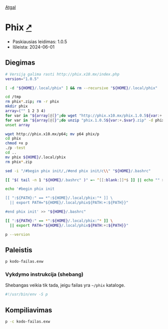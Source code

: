 [Atgal](./readme.md)

# Phix [&#x2B67;](http://phix.x10.mx/index.php)

* Paskiausias leidimas: 1.0.5
* Išleista: 2024-06-01

## Diegimas

```bash
# Versiją galima rasti http://phix.x10.mx/index.php
version="1.0.5"

[ -d "${HOME}/.local/phix" ] && rm --recursive "${HOME}/.local/phix"

cd /tmp
rm phix*.zip; rm -r phix
mkdir phix
array=("" 1 2 3 4)
for var in "${array[@]}";do wget "http://phix.x10.mx/phix.1.0.5${var:+.$var}.zip"; done
for var in "${array[@]}";do unzip "phix.1.0.5${var:+.$var}.zip" -d phix; done
unset array

wget http://phix.x10.mx/p64; mv p64 phix/p
cd phix
chmod +x p
./p -test
cd ..
mv phix ${HOME}/.local/phix
rm phix*.zip

sed -i "/#begin phix init/,/#end phix init/c\\" "${HOME}/.bashrc"

[[ "$( tail -n 1 "${HOME}/.bashrc" )" =~ ^[[:blank:]]*$ ]] || echo "" >> "${HOME}/.bashrc"

echo '#begin phix init

[[ ":${PATH}:" == *":${HOME}/.local/phix:"* ]] \
  || export PATH="${HOME}/.local/phix${PATH:+:${PATH}}"

#end phix init' >> "${HOME}/.bashrc"

[[ ":${PATH}:" == *":${HOME}/.local/phix:"* ]] \
  || export PATH="${HOME}/.local/phix${PATH:+:${PATH}}"

p --version
```

## Paleistis

```bash
p kodo-failas.exw
```

### Vykdymo instrukcija (shebang)

Shebangas veikia tik tada, jeigu failas yra `~/phix` kataloge.

```bash
#!/usr/bin/env -S p
```

## Kompiliavimas

```bash
p -c kodo-failas.exw
```
